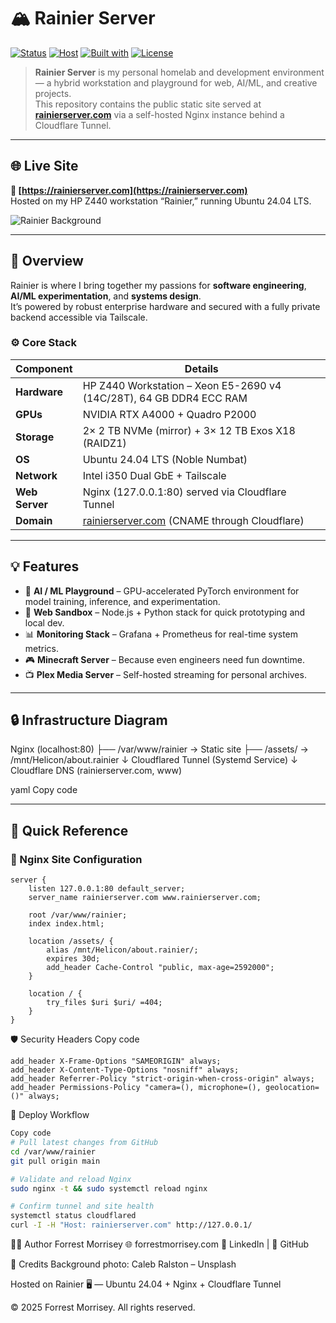 # 🏔️ Rainier Server

[![Status](https://img.shields.io/badge/status-live-success?style=flat-square)](https://rainierserver.com)
[![Host](https://img.shields.io/badge/host-HP%20Z440-lightgrey?style=flat-square)](#)
[![Built with](https://img.shields.io/badge/built%20with-Nginx%20%7C%20Cloudflare%20Tunnels%20%7C%20Ubuntu-blue?style=flat-square)](#)
[![License](https://img.shields.io/badge/license-MIT-green?style=flat-square)](LICENSE)

> **Rainier Server** is my personal homelab and development environment — a hybrid workstation and playground for web, AI/ML, and creative projects.  
> This repository contains the public static site served at **[rainierserver.com](https://rainierserver.com)** via a self-hosted Nginx instance behind a Cloudflare Tunnel.

---

## 🌐 Live Site
**🔗 [https://rainierserver.com](https://rainierserver.com)**  
Hosted on my HP Z440 workstation “Rainier,” running Ubuntu 24.04 LTS.

![Rainier Background](https://rainierserver.com/assets/rainier-sunset.jpg)

---

## 🧭 Overview

Rainier is where I bring together my passions for **software engineering**, **AI/ML experimentation**, and **systems design**.  
It’s powered by robust enterprise hardware and secured with a fully private backend accessible via Tailscale.

### ⚙️ Core Stack

| Component | Details |
|------------|----------|
| **Hardware** | HP Z440 Workstation – Xeon E5-2690 v4 (14C/28T), 64 GB DDR4 ECC RAM |
| **GPUs** | NVIDIA RTX A4000 + Quadro P2000 |
| **Storage** | 2× 2 TB NVMe (mirror) + 3× 12 TB Exos X18 (RAIDZ1) |
| **OS** | Ubuntu 24.04 LTS (Noble Numbat) |
| **Network** | Intel i350 Dual GbE + Tailscale |
| **Web Server** | Nginx (127.0.0.1:80) served via Cloudflare Tunnel |
| **Domain** | [rainierserver.com](https://rainierserver.com) (CNAME through Cloudflare) |

---

## 💡 Features

- 🧠 **AI / ML Playground** – GPU-accelerated PyTorch environment for model training, inference, and experimentation.  
- 🧩 **Web Sandbox** – Node.js + Python stack for quick prototyping and local dev.  
- 📊 **Monitoring Stack** – Grafana + Prometheus for real-time system metrics.  
- 🎮 **Minecraft Server** – Because even engineers need fun downtime.  
- 📺 **Plex Media Server** – Self-hosted streaming for personal archives.  

---

## 🔒 Infrastructure Diagram

Nginx (localhost:80)
├── /var/www/rainier → Static site
├── /assets/ → /mnt/Helicon/about.rainier
↓
Cloudflared Tunnel (Systemd Service)
↓
Cloudflare DNS (rainierserver.com, www)

yaml
Copy code

---

## 🧰 Quick Reference

### 🔧 Nginx Site Configuration
```nginx
server {
    listen 127.0.0.1:80 default_server;
    server_name rainierserver.com www.rainierserver.com;

    root /var/www/rainier;
    index index.html;

    location /assets/ {
        alias /mnt/Helicon/about.rainier/;
        expires 30d;
        add_header Cache-Control "public, max-age=2592000";
    }

    location / {
        try_files $uri $uri/ =404;
    }
}
```

🛡️ Security Headers
Copy code
```
add_header X-Frame-Options "SAMEORIGIN" always;
add_header X-Content-Type-Options "nosniff" always;
add_header Referrer-Policy "strict-origin-when-cross-origin" always;
add_header Permissions-Policy "camera=(), microphone=(), geolocation=()" always;
```

🚀 Deploy Workflow
```bash
Copy code
# Pull latest changes from GitHub
cd /var/www/rainier
git pull origin main

# Validate and reload Nginx
sudo nginx -t && sudo systemctl reload nginx

# Confirm tunnel and site health
systemctl status cloudflared
curl -I -H "Host: rainierserver.com" http://127.0.0.1/
```

🧑‍💻 Author
Forrest Morrisey
🌐 forrestmorrisey.com
💼 LinkedIn | 🐙 GitHub

📸 Credits
Background photo: Caleb Ralston – Unsplash

Hosted on Rainier 🖥️ — Ubuntu 24.04 + Nginx + Cloudflare Tunnel

© 2025 Forrest Morrisey. All rights reserved.